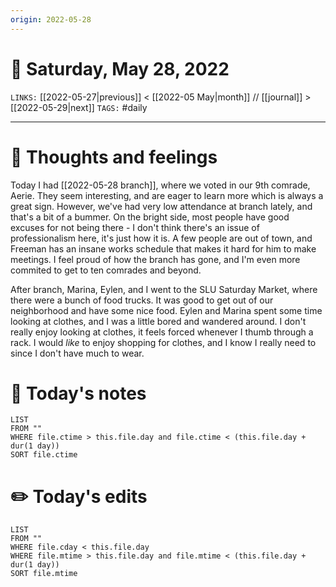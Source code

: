 ```yaml
---
origin: 2022-05-28
---
```

# 📅 Saturday, May 28, 2022
`LINKS:` [[2022-05-27|previous]] < [[2022-05 May|month]] // [[journal]] > [[2022-05-29|next]] 
`TAGS:` #daily

---
# 💭 Thoughts and feelings
Today I had [[2022-05-28 branch]], where we voted in our 9th comrade, Aerie. They seem interesting, and are eager to learn more which is always a great sign. However, we've had very low attendance at branch lately, and that's a bit of a bummer. On the bright side, most people have good excuses for not being there - I don't think there's an issue of professionalism here, it's just how it is. A few people are out of town, and Freeman has an insane works schedule that makes it hard for him to make meetings. I feel proud of how the branch has gone, and I'm even more commited to get to ten comrades and beyond. 

After branch, Marina, Eylen, and I went to the SLU Saturday Market, where there were a bunch of food trucks. It was good to get out of our neighborhood and have some nice food. Eylen and Marina spent some time looking at clothes, and I was a little bored and wandered around. I don't really enjoy looking at clothes, it feels forced whenever I thumb through a rack. I would *like* to enjoy shopping for clothes, and I know I really need to since I don't have much to wear. 

# 📝 Today's notes
```dataview
LIST 
FROM ""
WHERE file.ctime > this.file.day and file.ctime < (this.file.day + dur(1 day))
SORT file.ctime
```
# ✏️ Today's edits
```dataview
LIST
FROM ""
WHERE file.cday < this.file.day
WHERE file.mtime > this.file.day and file.mtime < (this.file.day + dur(1 day))
SORT file.mtime
```